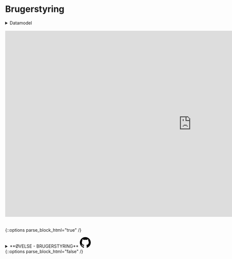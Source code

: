 # Brugerstyring

<!-- Embed iFrame. pptx: ERD_Brugerstyring" på OneDrive-->
<details><summary markdown="span">Datamodel</summary>
<center>
<iframe src="https://regionh-my.sharepoint.com/personal/tanja_olsen_la_cour_regionh_dk/_layouts/15/Doc.aspx?sourcedoc={08b41391-4725-4639-9e61-f25257e13828}&amp;action=embedview&amp;wdPrint=0&amp;wdEmbedCode=0" width="900" height="600" frameborder="0">This is an embedded <a target="_blank" href="https://office.com">Microsoft Office</a> document, powered by <a target="_blank" href="https://office.com/webapps">Office</a>.</iframe>
</center>
</details>  
<br>



<!-- Embed iFrame. word-doc: Brugerstyring.docx" på OneDrive-->
<center>
<iframe src="https://regionh-my.sharepoint.com/personal/tanja_olsen_la_cour_regionh_dk/_layouts/15/Doc.aspx?sourcedoc={08b41391-4725-4639-9e61-f25257e13828}&amp;action=embedview&amp;wdPrint=0&amp;wdEmbedCode=0" width="1200" height="600" frameborder="0">This is an embedded <a target="_blank" href="https://office.com">Microsoft Office</a> document, powered by <a target="_blank" href="https://office.com/webapps">Office</a>.</iframe>
</center>
<br>



<!-- ØVELSE -->
{::options parse_block_html="true" /}
<details><summary markdown="span">**ØVELSE - BRUGERSTYRING** <img src="Images/icons_ref/icon_git.png" height="35" width="35"></summary>

> - Hvem er din sektionsleder og hvilke(n) rolle(r) er denne tildelt i SD? 
> - På hvilket organisatorisk niveau (NY-niveau) er disse gældende?
> - Hvilke SD-rolle har du selv?
> - Givet at du ikke er leder, hvorfor kan du se data i HR Lederdashboardet?
> - Hvad skal vi ændre, hvis flere SD-grupper skal kunne anvende HR Lederdashboardet?
>  
> Se <a href="https://github.com/DataOgDigitalisering/FortroligInformation/blob/main/Exercises/ex_brugerstyring.sql" target="_blank">**løsningsforslag**</a>.

</details>
{::options parse_block_html="false" /}
